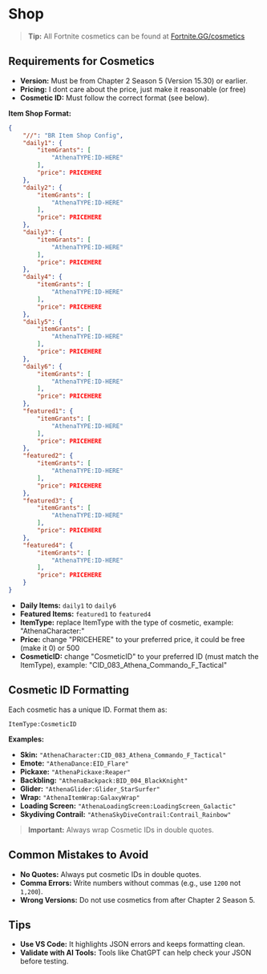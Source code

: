 # Shop
> **Tip:** All Fortnite cosmetics can be found at [Fortnite.GG/cosmetics](https://fortnite.gg/cosmetics)
## Requirements for Cosmetics

- **Version:** Must be from Chapter 2 Season 5 (Version 15.30) or earlier.
- **Pricing:** I dont care about the price, just make it reasonable (or free)
- **Cosmetic ID:** Must follow the correct format (see below).

**Item Shop Format:**
```json
{
    "//": "BR Item Shop Config",
    "daily1": {
        "itemGrants": [
            "AthenaTYPE:ID-HERE"
        ],
        "price": PRICEHERE
    },
    "daily2": {
        "itemGrants": [
            "AthenaTYPE:ID-HERE"
        ],
        "price": PRICEHERE
    },
    "daily3": {
        "itemGrants": [
            "AthenaTYPE:ID-HERE"
        ],
        "price": PRICEHERE
    },
    "daily4": {
        "itemGrants": [
            "AthenaTYPE:ID-HERE"
        ],
        "price": PRICEHERE
    },
    "daily5": {
        "itemGrants": [
            "AthenaTYPE:ID-HERE"
        ],
        "price": PRICEHERE
    },
    "daily6": {
        "itemGrants": [
            "AthenaTYPE:ID-HERE"
        ],
        "price": PRICEHERE
    },
    "featured1": {
        "itemGrants": [
            "AthenaTYPE:ID-HERE"
        ],
        "price": PRICEHERE
    },
    "featured2": {
        "itemGrants": [
            "AthenaTYPE:ID-HERE"
        ],
        "price": PRICEHERE
    },
    "featured3": {
        "itemGrants": [
            "AthenaTYPE:ID-HERE"
        ],
        "price": PRICEHERE
    },
    "featured4": {
        "itemGrants": [
            "AthenaTYPE:ID-HERE"
        ],
        "price": PRICEHERE
    }
}
```
- **Daily Items:** `daily1` to `daily6`
- **Featured Items:** `featured1` to `featured4`
- **ItemType:** replace ItemType with the type of cosmetic, example: "AthenaCharacter:"
- **Price:** change "PRICEHERE" to your preferred price, it could be free (make it 0) or 500
- **CosmeticID:** change "CosmeticID" to your preferred ID (must match the ItemType), example: "CID_083_Athena_Commando_F_Tactical"
  
## Cosmetic ID Formatting

Each cosmetic has a unique ID. Format them as:

```
ItemType:CosmeticID
```

**Examples:**

- **Skin:** `"AthenaCharacter:CID_083_Athena_Commando_F_Tactical"`
- **Emote:** `"AthenaDance:EID_Flare"`
- **Pickaxe:** `"AthenaPickaxe:Reaper"`
- **Backbling:** `"AthenaBackpack:BID_004_BlackKnight"`
- **Glider:** `"AthenaGlider:Glider_StarSurfer"`
- **Wrap:** `"AthenaItemWrap:GalaxyWrap"`
- **Loading Screen:** `"AthenaLoadingScreen:LoadingScreen_Galactic"`
- **Skydiving Contrail:** `"AthenaSkyDiveContrail:Contrail_Rainbow"`

> **Important:** Always wrap Cosmetic IDs in double quotes.

## Common Mistakes to Avoid

- **No Quotes:** Always put cosmetic IDs in double quotes.
- **Comma Errors:** Write numbers without commas (e.g., use `1200` not `1,200`).
- **Wrong Versions:** Do not use cosmetics from after Chapter 2 Season 5.

## Tips

- **Use VS Code:** It highlights JSON errors and keeps formatting clean.
- **Validate with AI Tools:** Tools like ChatGPT can help check your JSON before testing.
